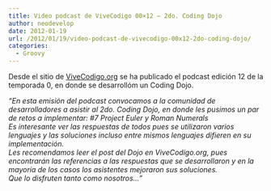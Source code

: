 ```yaml
---
title: Video podcast de ViveCodigo 00×12 – 2do. Coding Dojo
author: neodevelop
date: 2012-01-19
url: /2012/01/19/video-podcast-de-vivecodigo-00x12-2do-coding-dojo/
categories:
  - Groovy
---
```

Desde el sitio de [ViveCodigo.org][1] se ha publicado el podcast edición 12 de la temporada 0, en donde se desarrollóm un Coding Dojo.



<div>
  <em>&#8220;En esta emisión del podcast convocamos a la comunidad de desarrolladores a asistir al 2do. Coding Dojo, en donde les pusimos un par de retos a implementar: #7 Project Euler y Roman Numerals</em>
</div>

<div>
  <em>Es interesante ver las respuestas de todos pues se utilizaron varios lenguajes y las soluciones incluso entre mismos lenguajes difieren en su implementación.</em>
</div>

<div>
  <em>Les recomendamos leer el post del Dojo en ViveCodigo.org, pues encontrarán las referencias a las respuestas que se desarrollaron y en la mayoría de los casos los asistentes mejoraron sus soluciones.</em>
</div>

<div>
  <em>Que lo disfruten tanto como nosotros&#8230;&#8221;</em>
</div>

&nbsp;

 [1]: http://vivecodigo.org/2012/01/19/podcast-12-de-la-temporada-0/